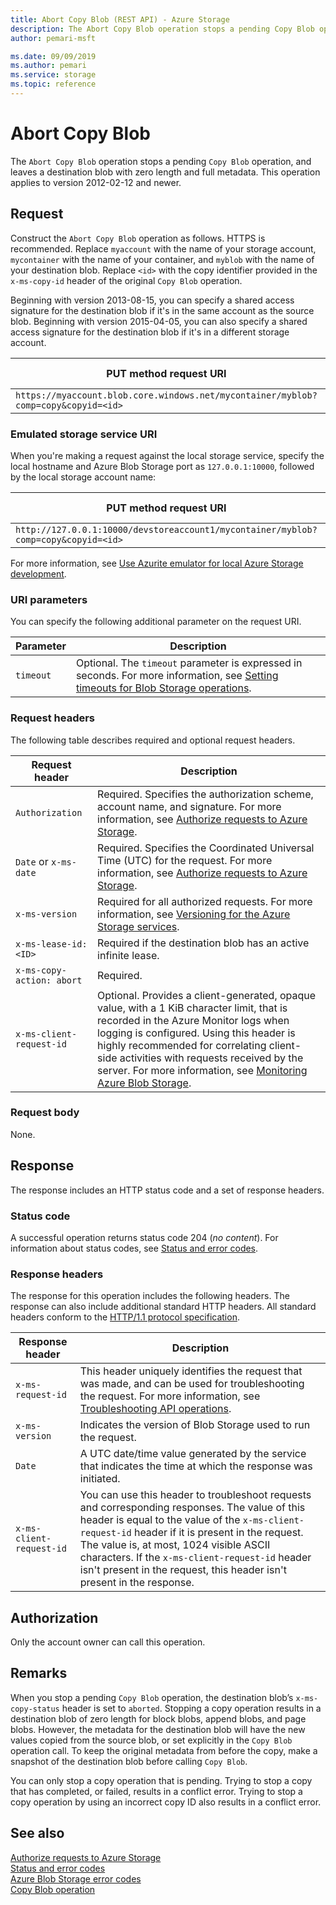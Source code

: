 ```yaml
---
title: Abort Copy Blob (REST API) - Azure Storage
description: The Abort Copy Blob operation stops a pending Copy Blob operation, and leaves a destination blob with zero length and full metadata.
author: pemari-msft

ms.date: 09/09/2019
ms.author: pemari
ms.service: storage
ms.topic: reference
---
```


# Abort Copy Blob

The `Abort Copy Blob` operation stops a pending `Copy Blob` operation, and leaves a destination blob with zero length and full metadata. This operation applies to version 2012-02-12 and newer.  
  
## Request  

Construct the `Abort Copy Blob` operation as follows. HTTPS is recommended. Replace `myaccount` with the name of your storage account, `mycontainer` with the name of your container, and `myblob` with the name of your destination blob. Replace `<id>` with the copy identifier provided in the `x-ms-copy-id` header of the original `Copy Blob` operation.  
  
Beginning with version 2013-08-15, you can specify a shared access signature for the destination blob if it's in the same account as the source blob. Beginning with version 2015-04-05, you can also specify a shared access signature for the destination blob if it's in a different storage account.  
  
|PUT method request URI|HTTP version|  
|----------------------------|------------------|  
|`https://myaccount.blob.core.windows.net/mycontainer/myblob?comp=copy&copyid=<id>`|HTTP/1.1|  
  
### Emulated storage service URI  

When you're making a request against the local storage service, specify the local hostname and Azure Blob Storage port as `127.0.0.1:10000`, followed by the local storage account name:  
  
|PUT method request URI|HTTP version|  
|----------------------------|------------------|  
|`http://127.0.0.1:10000/devstoreaccount1/mycontainer/myblob?comp=copy&copyid=<id>`|HTTP/1.1|  
  
For more information, see [Use Azurite emulator for local Azure Storage development](/azure/storage/common/storage-use-azurite).  
  
### URI parameters  

You can specify the following additional parameter on the request URI.  
  
|Parameter|Description|  
|---------------|-----------------|  
|`timeout`|Optional. The `timeout` parameter is expressed in seconds. For more information, see [Setting timeouts for Blob Storage operations](Setting-Timeouts-for-Blob-Service-Operations.md).|  
  
### Request headers  

The following table describes required and optional request headers.  
  
|Request header|Description|  
|--------------------|-----------------|  
|`Authorization`|Required. Specifies the authorization scheme, account name, and signature. For more information, see [Authorize requests to Azure Storage](authorize-requests-to-azure-storage.md).|  
|`Date` or `x-ms-date`|Required. Specifies the Coordinated Universal Time (UTC) for the request. For more information, see [Authorize requests to Azure Storage](authorize-requests-to-azure-storage.md).|  
|`x-ms-version`|Required for all authorized requests. For more information, see [Versioning for the Azure Storage services](Versioning-for-the-Azure-Storage-Services.md).|  
|`x-ms-lease-id:<ID>`|Required if the destination blob has an active infinite lease.|  
|`x-ms-copy-action: abort`|Required.|  
|`x-ms-client-request-id`|Optional. Provides a client-generated, opaque value, with a 1 KiB character limit, that is recorded in the Azure Monitor logs when logging is configured. Using this header is highly recommended for correlating client-side activities with requests received by the server. For more information, see [Monitoring Azure Blob Storage](/azure/storage/blobs/monitor-blob-storage).|  
  
### Request body  

None.  
  
## Response  

The response includes an HTTP status code and a set of response headers.  
  
### Status code  

A successful operation returns status code 204 (*no content*). For information about status codes, see [Status and error codes](Status-and-Error-Codes2.md).  
  
### Response headers  

The response for this operation includes the following headers. The response can also include additional standard HTTP headers. All standard headers conform to the [HTTP/1.1 protocol specification](https://go.microsoft.com/fwlink/?linkid=150478).  
  
|Response header|Description|
|--------------------|-----------------|  
|`x-ms-request-id`|This header uniquely identifies the request that was made, and can be used for troubleshooting the request. For more information, see [Troubleshooting API operations](Troubleshooting-API-Operations.md).|  
|`x-ms-version`|Indicates the version of Blob Storage used to run the request.|  
|`Date`|A UTC date/time value generated by the service that indicates the time at which the response was initiated.|  
|`x-ms-client-request-id`|You can use this header to troubleshoot requests and corresponding responses. The value of this header is equal to the value of the `x-ms-client-request-id` header if it is present in the request. The value is, at most, 1024 visible ASCII characters. If the `x-ms-client-request-id` header isn't present in the request, this header isn't present in the response.|  
  
## Authorization  

Only the account owner can call this operation.  
  
## Remarks  

When you stop a pending `Copy Blob` operation, the destination blob’s `x-ms-copy-status` header is set to `aborted`. Stopping a copy operation results in a destination blob of zero length for block blobs, append blobs, and page blobs. However, the metadata for the destination blob will have the new values copied from the source blob, or set explicitly in the `Copy Blob` operation call. To keep the original metadata from before the copy, make a snapshot of the destination blob before calling `Copy Blob`.  
  
 You can only stop a copy operation that is pending. Trying to stop a copy that has completed, or failed, results in a conflict error. Trying to stop a copy operation by using an incorrect copy ID also results in a conflict error.  
  
## See also  

[Authorize requests to Azure Storage](authorize-requests-to-azure-storage.md)   
[Status and error codes](Status-and-Error-Codes2.md)   
[Azure Blob Storage error codes](Blob-Service-Error-Codes.md)   
[Copy Blob operation](Copy-Blob.md)